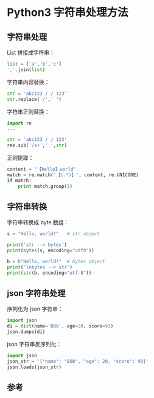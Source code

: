 <!-- toc -->
# Python3 字符串处理方法

## 字符串处理

List 拼接成字符串：

```python
list = ['a','b','c']
','.join(list)
```

字符串内容替换：

```python
str = 'abc123 / / 123'
str.replace('/',' ')
```

字符串正则替换：

```python
import re
...

str = 'abc123 / / 123'
res.sub('/s+',' ',str)
```

正则提取：

```python
content = "【hello】world"
match = re.match('【(.*)】', content, re.UNICODE)
if match:
	print match.group(1)
```

## 字符串转换

字符串转换成 byte 数组：

```python
s = "Hello, world!"   # str object 

print('str --> bytes')
print(bytes(s, encoding="utf8"))

b = b"Hello, world!"  # bytes object
print('\nbytes --> str')
print(str(b, encoding="utf-8"))
```

## json 字符串处理

序列化为 json 字符串：

```python
import json
di = dict(name='BOb', age=20, score=93)
json.dumps(di)
```

json 字符串反序列化：

```python
import json
json_str = '{"name": "BOb", "age": 20, "score": 93}'
json.loads(json_str)
```

## 参考

[1]: https://www.delftstack.com/zh/howto/python/how-to-remove-whitespace-in-a-string/ "Python 如何去掉字符串中的空白符"
